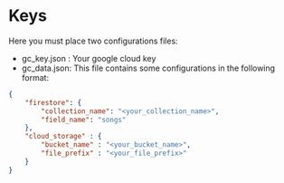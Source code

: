 # Keys

Here you must place two configurations files:
- gc_key.json : Your google cloud key
- gc_data.json: This file contains some configurations in the following format:

```json
{
    "firestore": {
        "collection_name": "<your_collection_name>",
        "field_name": "songs"
    },
    "cloud_storage" : {
        "bucket_name" : "<your_bucket_name>",
        "file_prefix" : "<your_file_prefix>"
    }
}
```
